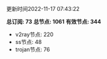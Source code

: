 更新时间2022-11-17 07:43:22

**总订阅: 73**
**总节点: 1061**
**有效节点: 344**
- v2ray节点: 220
- ss节点: 48
- trojan节点: 76
